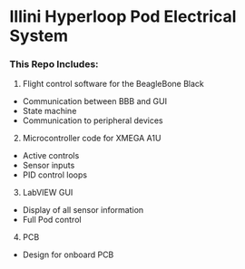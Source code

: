 # Illini Hyperloop Pod Electrical System
### This Repo Includes:
1. Flight control software for the BeagleBone Black
  * Communication between BBB and GUI
  * State machine 
  * Communication to peripheral devices
2. Microcontroller code for XMEGA A1U
  * Active controls
  * Sensor inputs
  * PID control loops
3. LabVIEW GUI
  * Display of all sensor information
  * Full Pod control
4. PCB
  * Design for onboard PCB
